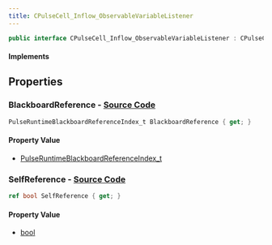 ```yaml
---
title: CPulseCell_Inflow_ObservableVariableListener
---
```


```csharp
public interface CPulseCell_Inflow_ObservableVariableListener : CPulseCell_Inflow_BaseEntrypoint, CPulseCell_BaseFlow, CPulseCell_Base, ISchemaClass<CPulseCell_Base>, ISchemaClass<CPulseCell_BaseFlow>, ISchemaClass<CPulseCell_Inflow_BaseEntrypoint>, ISchemaClass<CPulseCell_Inflow_ObservableVariableListener>, ISchemaField, ISchemaClass, INativeHandle
```

#### Implements

## Properties

### **BlackboardReference** - [Source Code](https://github.com/swiftly-solution/swiftlys2/blob/main/managed/src/SwiftlyS2.Generated/Schemas/Interfaces/CPulseCell_Inflow_ObservableVariableListener.cs#L16)

```csharp
PulseRuntimeBlackboardReferenceIndex_t BlackboardReference { get; }
```

#### Property Value

- [PulseRuntimeBlackboardReferenceIndex_t](/docs/api/shared/schemadefinitions/pulseruntimeblackboardreferenceindex_t)

### **SelfReference** - [Source Code](https://github.com/swiftly-solution/swiftlys2/blob/main/managed/src/SwiftlyS2.Generated/Schemas/Interfaces/CPulseCell_Inflow_ObservableVariableListener.cs#L18)

```csharp
ref bool SelfReference { get; }
```

#### Property Value

- [bool](https://learn.microsoft.com/dotnet/api/system.boolean)

